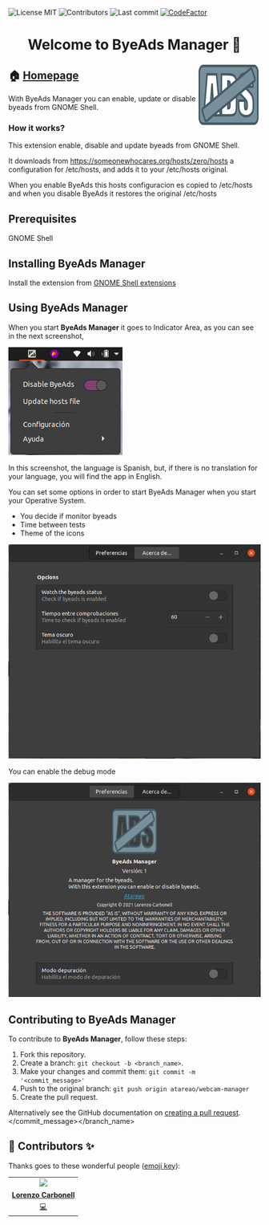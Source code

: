 
<!-- start project-info -->
<!--
project_title: ByeAds Manager
github_project: https://github.com/atareao/byeads-manager
license: MIT
icon: /datos/Sync/Programacion/gnome-shell/byeads-manager@atareao.es/icons/byeads-manager.svg
homepage: https://www.atareao.es/aplicacion/desactivar-tu-webcam/
license-badge: True
contributors-badge: True
lastcommit-badge: True
codefactor-badge: True
--->

<!-- end project-info -->

<!-- start badges -->

![License MIT](https://img.shields.io/badge/license-MIT-green)
![Contributors](https://img.shields.io/github/contributors-anon/atareao/webcam-manager)
![Last commit](https://img.shields.io/github/last-commit/atareao/webcam-manager)
[![CodeFactor](https://www.codefactor.io/repository/github/atareao/webcam-manager/badge/master)](https://www.codefactor.io/repository/github/atareao/webcam-manager/overview/master)
<!-- end badges -->

<!-- start description -->
<h1 align="center">Welcome to <span id="project_title">ByeAds Manager</span> 👋</h1>
<p>
<a href="https://www.atareao.es/aplicacion/byeads-manager/" id="homepage" rel="nofollow">
<img align="right" height="128" id="icon" src="icons/byeads-manager.svg" width="128"/>
</a>
</p>
<h2>🏠 <a href="https://www.atareao.es/aplicacion/byeads-manager/" id="homepage">Homepage</a></h2>
<p>With <span id="project_title">ByeAds Manager</span> you can enable, update or disable byeads from GNOME Shell.</p>

### How it works?

This extension enable, disable and update byeads from GNOME Shell.

It downloads from https://someonewhocares.org/hosts/zero/hosts a configuration for /etc/hosts, and adds it to your /etc/hosts original.

When you enable ByeAds this hosts configuracion es copied to /etc/hosts and when you disable ByeAds it restores the original /etc/hosts

<!-- end description -->

<!-- start prerequisites -->
## Prerequisites

GNOME Shell



<!-- end prerequisites -->

<!-- start installing -->
## Installing <span id="project_title">ByeAds Manager</span>

Install the extension from <a href="https://extensions.gnome.org/extension/1477/webcam-manager/">GNOME Shell extensions</a>



<!-- end installing -->

<!-- start using -->
## Using <span id="project_title">ByeAds Manager</span>

When you start **<span id="project_title">ByeAds Manager</span>** it goes to Indicator Area, as you can see in the next screenshot,

![byeads manager](./screenshots/screenshot_01.png)

In this screenshot, the language is Spanish, but, if there is no translation for your language, you will find the app in English.

You can set some options in order to start <span id="project_title">ByeAds Manager</span> when you start your Operative System.

* You decide if monitor byeads
* Time between tests
* Theme of the icons

![byeads manager options](./screenshots/screenshot_02.png)

You can enable the debug mode

![byeads manager about](./screenshots/screenshot_03.png)



<!-- end using -->

<!-- start contributing -->
## Contributing to <span id="project_title">ByeAds Manager</span>

To contribute to **<span id="project_title">ByeAds Manager</span>**, follow these steps:

1. Fork this repository.
2. Create a branch: `git checkout -b <branch_name>`.
3. Make your changes and commit them: `git commit -m '<commit_message>'`
4. Push to the original branch: `git push origin atareao/webcam-manager`
5. Create the pull request.

Alternatively see the GitHub documentation on [creating a pull request](https://help.github.com/en/github/collaborating-with-issues-and-pull-requests/creating-a-pull-request).
</commit_message></branch_name>

<!-- end contributing -->

<!-- start contributors -->
## 👤 Contributors ✨

Thanks goes to these wonderful people ([emoji key](https://allcontributors.org/docs/en/emoji-key)):



<!-- end contributors -->

<!-- start table-contributors -->

<table id="contributors">
	<tr id="info_avatar">
		<td id="atareao" align="center">
			<a href="https://github.com/atareao">
				<img src="https://avatars3.githubusercontent.com/u/298055?v=4" width="100px"/>
			</a>
		</td>
	</tr>
	<tr id="info_name">
		<td id="atareao" align="center">
			<a href="https://github.com/atareao">
				<strong>Lorenzo Carbonell</strong>
			</a>
		</td>
	</tr>
	<tr id="info_commit">
		<td id="atareao" align="center">
			<a href="/commits?author=atareao">
				<span id="role">💻</span>
			</a>
		</td>
	</tr>
</table>
<!-- end table-contributors -->
